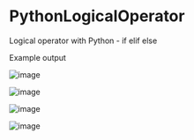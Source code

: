 # PythonLogicalOperator
Logical operator with Python - if elif else


Example output

![image](https://user-images.githubusercontent.com/97081479/174447002-153b72b5-a6a3-4a1f-9707-ba0c57f289c1.png)

![image](https://user-images.githubusercontent.com/97081479/174447026-fd73f918-5411-4be4-8b19-464c6fb2ee62.png)

![image](https://user-images.githubusercontent.com/97081479/174447058-11623219-01df-4dd4-b232-3696c5d4104c.png)

![image](https://user-images.githubusercontent.com/97081479/174447079-3fc094d7-9295-4b54-9e0d-0e8cda17e62b.png)

